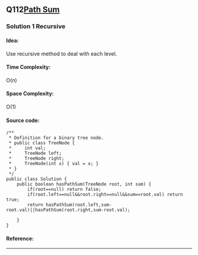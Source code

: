 ## Q112[Path Sum](https://leetcode.com/problems/path-sum/) 

### Solution 1 Recursive
#### Idea:
Use recursive method to deal with each level.
#### Time Complexity: 
O(n)
#### Space Complexity:
O(1)
#### Source code:
```
/**
 * Definition for a binary tree node.
 * public class TreeNode {
 *     int val;
 *     TreeNode left;
 *     TreeNode right;
 *     TreeNode(int x) { val = x; }
 * }
 */
public class Solution {
    public boolean hasPathSum(TreeNode root, int sum) {
        if(root==null) return false;
        if(root.left==null&&root.right==null&&sum==root.val) return true;
        return hasPathSum(root.left,sum-root.val)||hasPathSum(root.right,sum-root.val);

    }
}

```
#### Reference:

---

